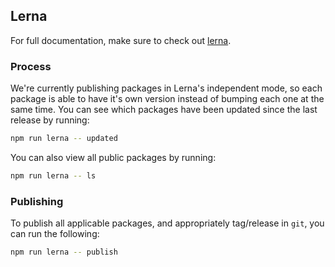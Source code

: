 ## Lerna

For full documentation, make sure to check out [lerna](lernajs.io).

### Process

We're currently publishing packages in Lerna's independent mode, so each package is able to have it's own version instead of bumping each one at the same time. You can see which packages have been updated since the last release by running:

```bash
npm run lerna -- updated
```

You can also view all public packages by running:

```bash
npm run lerna -- ls
```

### Publishing

To publish all applicable packages, and appropriately tag/release in `git`, you can run the following:

```bash
npm run lerna -- publish
```
